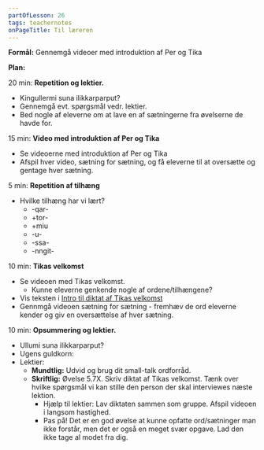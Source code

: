 ```yaml
---
partOfLesson: 26
tags: teachernotes
onPageTitle: Til læreren
---
```

**Formål:** Gennemgå videoer med introduktion af Per og Tika

**Plan:**

20 min: **Repetition og lektier.**

- Kingullermi suna ilikkarparput?
- Gennemgå evt. spørgsmål vedr. lektier.
- Bed nogle af eleverne om at lave en af sætningerne fra øvelserne de havde for.

15 min: **Video med introduktion af Per og Tika**

- Se videoerne med introduktion af Per og Tika
- Afspil hver video, sætning for sætning, og få eleverne til at oversætte og gentage hver sætning.

5 min: **Repetition af tilhæng**

- Hvilke tilhæng har vi lært?
    - -qar-
    - +tor-
    - +miu
    - -u-
    - -ssa-
    - -nngit-

10 min: **Tikas velkomst**

- Se videoen med Tikas velkomst.
    - Kunne eleverne genkende nogle af ordene/tilhængene?
- Vis teksten i [Intro til diktat af Tikas velkomst](https://learngreenlandic.com/online/lg1/welcome/intro/)
- Gennmgå videoen sætning for sætning - fremhæv de ord eleverne kender og giv en oversættelse af hver sætning.

10 min: **Opsummering og lektier.**

- Ullumi suna ilikkarparput?
- Ugens guldkorn:
- Lektier:
    - **Mundtlig:** Udvid og brug dit small-talk ordforråd.
    - **Skriftlig:** Øvelse 5.7X. Skriv diktat af Tikas velkomst. Tænk over hvilke spørgsmål vi kan stille den person der skal interviewes næste lektion.
        - Hjælp til lektier: Lav diktaten sammen som gruppe. Afspil videoen i langsom hastighed.
        - Pas på! Det er en god øvelse at kunne opfatte ord/sætninger man ikke forstår, men det er også en meget svær opgave. Lad den ikke tage al modet fra dig.
